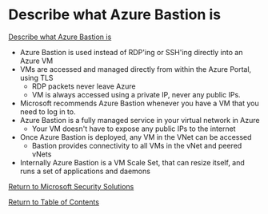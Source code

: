 # Describe what Azure Bastion is

[Describe what Azure Bastion is](https://docs.microsoft.com/en-us/learn/modules/describe-basic-security-capabilities-azure/5-describe-what-azure-bastion)

* Azure Bastion is used instead of RDP'ing or SSH'ing directly into an Azure VM
* VMs are accessed and managed directly from within the Azure Portal, using TLS
   * RDP packets never leave Azure
   * VM is always accessed using a private IP, never any public IPs.
* Microsoft recommends Azure Bastion whenever you have a VM that you need to log in to.
* Azure Bastion is a fully managed service in your virtual network in Azure
   * Your VM doesn't have to expose any public IPs to the internet
* Once Azure Bastion is deployed, any VM in the VNet can be accessed
    * Bastion provides connectivity to all VMs in the vNet and peered vNets
* Internally Azure Bastion is a VM Scale Set, that can resize itself, and runs a set of applications and daemons


[Return to Microsoft Security Solutions](README.md)

[Return to Table of Contents](../README.md)